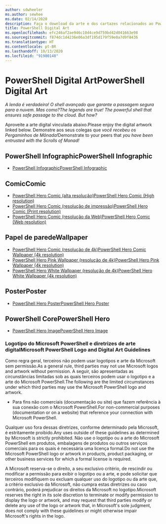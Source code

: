 ```yaml
---
author: sdwheeler
ms.author: sewhee
ms.date: 02/14/2020
description: Faça o download da arte e dos cartazes relacionados ao PowerShell
title: PowerShell Digital Art
ms.openlocfilehash: efc246af2ae946c10d4ce9d759bd42d041663e98
ms.sourcegitcommit: f874dc1d4236e06a3df195d179f59e0a7d9f8436
ms.translationtype: HT
ms.contentlocale: pt-BR
ms.lasthandoff: 10/13/2020
ms.locfileid: "91980148"
---
```

# <a name="powershell-digital-art"></a><span data-ttu-id="ec776-103">PowerShell Digital Art</span><span class="sxs-lookup"><span data-stu-id="ec776-103">PowerShell Digital Art</span></span>

<span data-ttu-id="ec776-104">*A lenda é verdadeira! O shell avançado que garante a passagem segura para a nuvem. Mas como?*</span><span class="sxs-lookup"><span data-stu-id="ec776-104">*The legends are true! The powerful shell that ensures safe passage to the cloud. But how?*</span></span>

<span data-ttu-id="ec776-105">Aproveite a arte digital vinculada abaixo.</span><span class="sxs-lookup"><span data-stu-id="ec776-105">Please enjoy the digital artwork linked below.</span></span> <span data-ttu-id="ec776-106">Demonstre aos seus colegas que *você recebeu os Pergaminhos de Mônada!*</span><span class="sxs-lookup"><span data-stu-id="ec776-106">Demonstrate to your peers that *you have been entrusted with the Scrolls of Monad!*</span></span>

## <a name="powershell-infographic"></a><span data-ttu-id="ec776-107">PowerShell Infographic</span><span class="sxs-lookup"><span data-stu-id="ec776-107">PowerShell Infographic</span></span>

- [<span data-ttu-id="ec776-108">PowerShell Infographic</span><span class="sxs-lookup"><span data-stu-id="ec776-108">PowerShell Infographic</span></span>](https://github.com/MicrosoftDocs/PowerShell-Docs/blob/staging/assets/PowerShell_7_Infographic.pdf)

## <a name="comic"></a><span data-ttu-id="ec776-109">Comic</span><span class="sxs-lookup"><span data-stu-id="ec776-109">Comic</span></span>

- [<span data-ttu-id="ec776-110">PowerShell Hero Comic (alta resolução)</span><span class="sxs-lookup"><span data-stu-id="ec776-110">PowerShell Hero Comic (High resolution)</span></span>](https://aka.ms/powershellherocomic_highres)
- [<span data-ttu-id="ec776-111">PowerShell Hero Comic (resolução de impressão)</span><span class="sxs-lookup"><span data-stu-id="ec776-111">PowerShell Hero Comic (Print resolution)</span></span>](https://aka.ms/powershellherocomic_print)
- [<span data-ttu-id="ec776-112">PowerShell Hero Comic (resolução da Web)</span><span class="sxs-lookup"><span data-stu-id="ec776-112">PowerShell Hero Comic (Web resolution)</span></span>](https://aka.ms/powershellherocomic_web)

## <a name="wallpaper"></a><span data-ttu-id="ec776-113">Papel de parede</span><span class="sxs-lookup"><span data-stu-id="ec776-113">Wallpaper</span></span>

- [<span data-ttu-id="ec776-114">PowerShell Hero Comic (resolução de 4k)</span><span class="sxs-lookup"><span data-stu-id="ec776-114">PowerShell Hero Comic Wallpaper (4k resolution)</span></span>](https://aka.ms/powershellherowallpaper)
- [<span data-ttu-id="ec776-115">PowerShell Hero Pink Wallpaper (resolução de 4k)</span><span class="sxs-lookup"><span data-stu-id="ec776-115">PowerShell Hero Pink Wallpaper (4k resolution)</span></span>](https://aka.ms/powershellherowallpaper1)
- [<span data-ttu-id="ec776-116">PowerShell Hero White Wallpaper (resolução de 4k)</span><span class="sxs-lookup"><span data-stu-id="ec776-116">PowerShell Hero White Wallpaper (4k resolution)</span></span>](https://aka.ms/powershellherowallpaper2)

## <a name="poster"></a><span data-ttu-id="ec776-117">Poster</span><span class="sxs-lookup"><span data-stu-id="ec776-117">Poster</span></span>

- [<span data-ttu-id="ec776-118">PowerShell Hero Poster</span><span class="sxs-lookup"><span data-stu-id="ec776-118">PowerShell Hero Poster</span></span>](https://aka.ms/powershellheroposter)

## <a name="powershell-hero"></a><span data-ttu-id="ec776-119">PowerShell Core</span><span class="sxs-lookup"><span data-stu-id="ec776-119">PowerShell Hero</span></span>

- [<span data-ttu-id="ec776-120">PowerShell Hero Image</span><span class="sxs-lookup"><span data-stu-id="ec776-120">PowerShell Hero Image</span></span>](https://aka.ms/powershellhero)

### <a name="microsoft-powershell-logo-and-digital-art-guidelines"></a><span data-ttu-id="ec776-121">Logotipo do Microsoft PowerShell e diretrizes de arte digital</span><span class="sxs-lookup"><span data-stu-id="ec776-121">Microsoft PowerShell Logo and Digital Art Guidelines</span></span>

<span data-ttu-id="ec776-122">Como regra geral, terceiros não podem usar logotipos e arte da Microsoft sem permissão.</span><span class="sxs-lookup"><span data-stu-id="ec776-122">As a general rule, third parties may not use Microsoft logos and artwork without permission.</span></span> <span data-ttu-id="ec776-123">A seguir, são apresentadas as circunstâncias limitadas sob as quais terceiros podem usar o logotipo e a arte do Microsoft PowerShell.</span><span class="sxs-lookup"><span data-stu-id="ec776-123">The following are the limited circumstances under which third parties may use the Microsoft PowerShell logo and artwork.</span></span>

- <span data-ttu-id="ec776-124">Para fins não comerciais (documentação ou site) que fazem referência à sua conexão com o Microsoft PowerShell.</span><span class="sxs-lookup"><span data-stu-id="ec776-124">For non-commercial purposes (documentation or on a website) that reference your connection with Microsoft PowerShell.</span></span>

<span data-ttu-id="ec776-125">Qualquer uso fora dessas diretrizes, conforme determinado pela Microsoft, é estritamente proibido.</span><span class="sxs-lookup"><span data-stu-id="ec776-125">Any uses outside of these guidelines as determined by Microsoft is strictly prohibited.</span></span> <span data-ttu-id="ec776-126">Não use o logotipo ou a arte do Microsoft PowerShell em produtos, embalagens de produtos ou outros serviços comerciais para os quais é necessária uma licença formal.</span><span class="sxs-lookup"><span data-stu-id="ec776-126">Do not use the Microsoft PowerShell logo or artwork in products, product packaging, or other business services for which a formal license is required.</span></span>

<span data-ttu-id="ec776-127">A Microsoft reserva-se o direito, a seu exclusivo critério, de rescindir ou modificar a permissão para exibir o logotipo ou a arte, e pode solicitar que terceiros modifiquem ou excluam qualquer uso do logotipo ou da arte que, a critério exclusivo da Microsoft, não cumpra estas diretrizes ou caso contrário, poderá prejudicar os direitos da Microsoft no logotipo.</span><span class="sxs-lookup"><span data-stu-id="ec776-127">Microsoft reserves the right in its sole discretion to terminate or modify permission to display the logo or artwork, and may request that third parties modify or delete any use of the logo or artwork that, in Microsoft's sole judgment, does not comply with these guidelines or might otherwise impair Microsoft's rights in the logo.</span></span>
